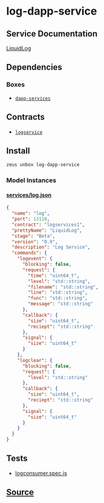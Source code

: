 
log-dapp-service
====================






## Service Documentation
[LiquidLog](../../services/log-service.md)
## Dependencies
### Boxes
* [`dapp-services`](dapp-services.md)



## Contracts
* [`logservice`](https://github.com/liquidapps-io/zeus-sdk/tree/master/boxes/groups/services/log-dapp-service/contracts/eos/dappservices/_log_impl.hpp)

## Install
```bash
zeus unbox log-dapp-service
```










### Model Instances
#### [services/log.json](https://github.com/liquidapps-io/zeus-sdk/tree/master/boxes/groups/services/log-dapp-service/models/dapp-services/log.json)
```json
{
  "name": "log",
  "port": 13110,
  "contract": "logservices1",
  "prettyName": "LiquidLog",
  "stage": "Beta",
  "version": "0.9",
  "description": "Log Service",
  "commands": {
    "logevent": {
      "blocking": false,
      "request": {
        "time": "uint64_t",
        "level": "std::string",
        "filename": "std::string",
        "line": "std::string",
        "func": "std::string",
        "message": "std::string"
      },
      "callback": {
        "size": "uint64_t",
        "reciept": "std::string"
      },
      "signal": {
        "size": "uint64_t"
      }
    },
    "logclear": {
      "blocking": false,
      "request": {
        "level": "std::string"
      },
      "callback": {
        "size": "uint64_t",
        "reciept": "std::string"
      },
      "signal": {
        "size": "uint64_t"
      }
    }
  }
}
```
## Tests 
* [logconsumer.spec.js](https://github.com/liquidapps-io/zeus-sdk/tree/master/boxes/groups/services/log-dapp-service/test/logconsumer.spec.js)
## [Source](https://github.com/liquidapps-io/zeus-sdk/tree/master/boxes/groups/services/log-dapp-service)